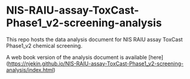 # NIS-RAIU-assay-ToxCast-Phase1_v2-screening-analysis

This repo hosts the data analysis document for NIS RAIU assay ToxCast Phase1_v2 chemical screening.  

A web book version of the analysis document is available [here] (https://njekin.github.io/NIS-RAIU-assay-ToxCast-Phase1_v2-screening-analysis/index.html)

 
